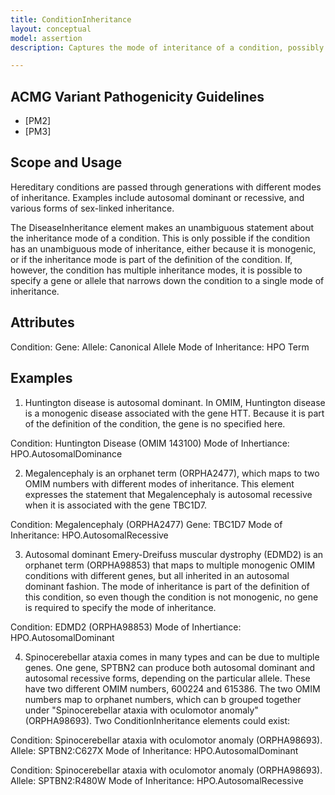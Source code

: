 ```yaml
---
title: ConditionInheritance
layout: conceptual
model: assertion
description: Captures the mode of interitance of a condition, possibly when modulated by a gene or allele.

---
```


ACMG Variant Pathogenicity Guidelines
-------------------------------------

* [PM2]
* [PM3]

Scope and Usage
---------------

Hereditary conditions are passed through generations with different modes of inheritance.  Examples include autosomal dominant or recessive, and various forms of sex-linked inheritance.

The DiseaseInheritance element makes an unambiguous statement about the inheritance mode of a condition.    This is only possible if the condition has an unambiguous mode of inheritance, either because it is monogenic, or if the inheritance mode is part of the definition of the condition.  If, however, the condition has multiple inheritance modes, it is possible to specify a gene or allele that narrows down the condition to a single mode of inheritance.

 
Attributes
----------
Condition: 
Gene: 
Allele: Canonical Allele
Mode of Inheritance: HPO Term

Examples
----------------

1. Huntington disease is autosomal dominant.  In OMIM, Huntington disease is a monogenic disease associated with the gene HTT. Because it is part of the definition of the condition, the gene is no specified here.

Condition: Huntington Disease (OMIM 143100)
Mode of Inhertiance: HPO.AutosomalDominance

2. Megalencephaly is an orphanet term (ORPHA2477), which maps to two OMIM numbers with different modes of inheritance.   This element expresses the statement that Megalencephaly is autosomal recessive when it is associated with the gene TBC1D7.

Condition: Megalencephaly (ORPHA2477)
Gene: TBC1D7
Mode of Inheritance: HPO.AutosomalRecessive

3. Autosomal dominant Emery-Dreifuss muscular dystrophy (EDMD2) is an orphanet term (ORPHA98853) that maps to multiple monogenic OMIM conditions with different genes, but all inherited in an autosomal dominant fashion.  The mode of inheritance is part of the definition of this condition, so even though the condition is not monogenic, no gene is required to specify the mode of inheritance.

Condition: EDMD2 (ORPHA98853)
Mode of Inhertiance: HPO.AutosomalDominant

4. Spinocerebellar ataxia comes in many types and can be due to multiple genes.  One gene, SPTBN2 can produce both autosomal dominant and autosomal recessive forms, depending on the particular allele.  These have two different OMIM numbers, 600224 and 615386.  The two OMIM numbers map to orphanet numbers, which can b grouped together under "Spinocerebellar ataxia with oculomotor anomaly" (ORPHA98693).  Two ConditionInheritance elements could exist:

Condition: Spinocerebellar ataxia with oculomotor anomaly (ORPHA98693). 
Allele: SPTBN2:C627X
Mode of Inheritance: HPO.AutosomalDominant

Condition: Spinocerebellar ataxia with oculomotor anomaly (ORPHA98693). 
Allele: SPTBN2:R480W
Mode of Inheritance: HPO.AutosomalRecessive

